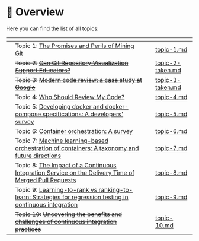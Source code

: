 # 👋 Overview

Here you can find the list of all topics:

<table data-view="cards"><thead><tr><th></th><th></th><th></th><th data-hidden data-card-target data-type="content-ref"></th></tr></thead><tbody><tr><td></td><td>Topic 1: <a href="https://ieeexplore.ieee.org/abstract/document/5069475">The Promises and Perils of Mining Git</a></td><td></td><td><a href="requesting-time-off/topic-1.md">topic-1.md</a></td></tr><tr><td></td><td><del>Topic 2:</del> <a href="https://ieeexplore.ieee.org/abstract/document/9978497?casa_token=1zERXMOA7wEAAAAA:qcoRX5TCLq5jBYgrzLaTfnpPolVXjxuKR_0PNgxEPksrt600vOIW_sNKePfen_ERwvMA0lzB"><del>Can Git Repository Visualization Support Educators?</del></a></td><td></td><td><a href="requesting-time-off/topic-2-taken.md">topic-2-taken.md</a></td></tr><tr><td></td><td><del>Topic 3:</del> <a href="https://dl.acm.org/doi/abs/10.1145/3183519.3183525"><del>Modern code review: a case study at Google</del></a></td><td></td><td><a href="requesting-time-off-1/topic-3-taken.md">topic-3-taken.md</a></td></tr><tr><td></td><td>Topic 4: <a href="https://ieeexplore.ieee.org/abstract/document/7081824?casa_token=6Z91gNG9zNIAAAAA:Z04ELyR7TMVN2rDI5q0HGnceQ7Y19xWl8eHdXorMDtfsP7hYd3PfN1G5MfEgf-Gem_4OUBFh">Who Should Review My Code?</a></td><td></td><td><a href="requesting-time-off-1/topic-4.md">topic-4.md</a></td></tr><tr><td></td><td>Topic 5: <a href="https://ieeexplore.ieee.org/abstract/document/9658534/">Developing docker and docker-compose specifications: A developers' survey</a></td><td></td><td><a href="requesting-time-off-2/topic-5.md">topic-5.md</a></td></tr><tr><td></td><td>Topic 6: <a href="https://link.springer.com/chapter/10.1007/978-3-319-92378-9_14">Container orchestration: A survey</a></td><td></td><td><a href="requesting-time-off-2/topic-6.md">topic-6.md</a></td></tr><tr><td></td><td>Topic 7: <a href="https://dl.acm.org/doi/abs/10.1145/3510415">Machine learning-based orchestration of containers: A taxonomy and future directions</a></td><td></td><td><a href="requesting-time-off-2/topic-7.md">topic-7.md</a></td></tr><tr><td></td><td>Topic 8: <a href="https://arxiv.org/abs/2305.16365">The Impact of a Continuous Integration Service on the Delivery Time of Merged Pull Requests</a></td><td></td><td><a href="requesting-time-off-3/topic-8.md">topic-8.md</a></td></tr><tr><td></td><td>Topic 9: <a href="https://dl.acm.org/doi/abs/10.1145/3377811.3380369?casa_token=589-48O3V2YAAAAA:ZHmEK7dF7uSAaucGLiSxQJPDa_EmDpmSByQIRa_itN02J3YsacGJ26cHo6Ns2AEuQREYlw3A7Q57">Learning-to-rank vs ranking-to-learn: Strategies for regression testing in continuous integration</a></td><td></td><td><a href="requesting-time-off-3/topic-9.md">topic-9.md</a></td></tr><tr><td></td><td><del>Topic 10:</del> <a href="https://ieeexplore.ieee.org/abstract/document/9374092/?casa_token=H_di3ZkRu8EAAAAA:DMlJXJhRcj-oXiFAIJBJzB_Ybrevi_d2t7ivneiGAOtJLZUmmJoU_IeL-Btf_Qn8epgEz0gX"><del>Uncovering the benefits and challenges of continuous integration practices</del></a></td><td></td><td><a href="requesting-time-off-3/topic-10.md">topic-10.md</a></td></tr></tbody></table>

